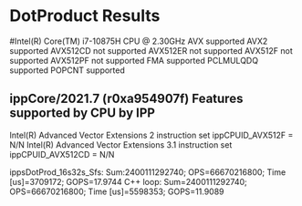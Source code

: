 # DotProduct  Results

#Intel(R) Core(TM) i7-10875H CPU @ 2.30GHz
AVX supported
AVX2 supported
AVX512CD not supported
AVX512ER not supported
AVX512F not supported
AVX512PF not supported
FMA supported
PCLMULQDQ supported
POPCNT supported



ippCore/2021.7 (r0xa954907f)
Features supported by CPU       by IPP
-----------------------------------------
Intel(R) Advanced Vector Extensions 2 instruction set
  ippCPUID_AVX512F    = N/N
Intel(R) Advanced Vector Extensions 3.1 instruction set
  ippCPUID_AVX512CD   = N/N

ippsDotProd_16s32s_Sfs: Sum:2400111292740; OPS=66670216800; Time [us]=3709172; GOPS=17.9744
C++ loop: Sum=2400111292740; OPS=66670216800; Time [us]=5598353; GOPS=11.9089

